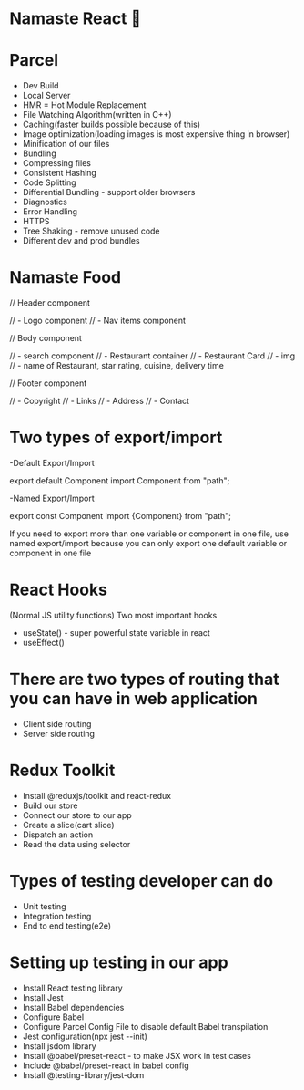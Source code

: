 # Namaste React 🚀

# Parcel

- Dev Build
- Local Server
- HMR = Hot Module Replacement
- File Watching Algorithm(written in C++)
- Caching(faster builds possible because of this)
- Image optimization(loading images is most expensive thing in browser)
- Minification of our files
- Bundling
- Compressing files
- Consistent Hashing
- Code Splitting
- Differential Bundling - support older browsers
- Diagnostics
- Error Handling
- HTTPS
- Tree Shaking - remove unused code
- Different dev and prod bundles

# Namaste Food

// Header component

// - Logo component
// - Nav items component

// Body component

// - search component
// - Restaurant container
// - Restaurant Card
// - img
// - name of Restaurant, star rating, cuisine, delivery time

// Footer component

// - Copyright
// - Links
// - Address
// - Contact

# Two types of export/import

-Default Export/Import

export default Component
import Component from "path";

-Named Export/Import

export const Component
import {Component} from "path";

If you need to export more than one variable or component in one file, use named export/import because you can only export one default variable or component in one file

# React Hooks

(Normal JS utility functions)
Two most important hooks

- useState() - super powerful state variable in react
- useEffect()

# There are two types of routing that you can have in web application

- Client side routing
- Server side routing

# Redux Toolkit

- Install @reduxjs/toolkit and react-redux
- Build our store
- Connect our store to our app
- Create a slice(cart slice)
- Dispatch an action
- Read the data using selector

# Types of testing developer can do

- Unit testing
- Integration testing
- End to end testing(e2e)

# Setting up testing in our app

- Install React testing library
- Install Jest
- Install Babel dependencies
- Configure Babel
- Configure Parcel Config File to disable default Babel transpilation
- Jest configuration(npx jest --init)
- Install jsdom library
- Install @babel/preset-react - to make JSX work in test cases
- Include @babel/preset-react in babel config
- Install @testing-library/jest-dom
